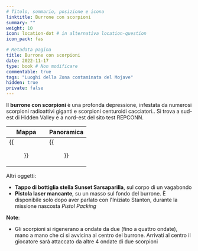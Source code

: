 ```yaml
---
# Titolo, sommario, posizione e icona
linktitle: Burrone con scorpioni
summary: ""
weight: 10
icon: location-dot # in alternativa location-question
icon_pack: fas

# Metadata pagina
title: Burrone con scorpioni
date: 2022-11-17
type: book # Non modificare
commentable: true
tags: "Luoghi della Zona contaminata del Mojave"
hidden: true
private: false
---
```


<div class="fnv">

Il **burrone con scorpioni** è una profonda depressione, infestata da numerosi scorpioni radioattivi giganti e scorpioni centuroidi cacciatori.. Si trova a sud-est di Hidden Valley e a nord-est del sito test REPCONN.

| Mappa                        | Panoramica               |
| ---------------------------- | ------------------------ |
| {{<figure src="fnv/Scorpion_Gulch_loc.webp">}} | {{<figure src="fnv/Scorpion_Gulch.webp">}} |

Altri oggetti:
- **Tappo di bottiglia stella Sunset Sarsaparilla**, sul corpo di un vagabondo
- **Pistola laser mancante**, su un masso sul fondo del burrone. È disponibile solo dopo aver parlato con l'Iniziato Stanton, durante la missione nascosta _Pistol Packing_

**Note**:
- Gli scorpioni si rigenerano a ondate da due (fino a quattro ondate), mano a mano che ci si avvicina al centro del burrone. Arrivati al centro il giocatore sarà attaccato da altre 4 ondate di due scorpioni

</div>

